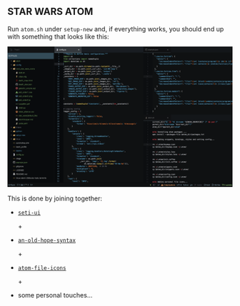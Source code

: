 STAR WARS ATOM
--------------

Run `atom.sh` under `setup-new` and, if everything works, you should end up with something that looks like this:

![Atom Screenshot](.screenshot/atom_screenshot.png)

This is done by joining together:

  - [`seti-ui`](https://atom.io/themes/seti-ui)

      \+

  - [`an-old-hope-syntax`](https://atom.io/themes/an-old-hope-syntax)

      \+

  - [`atom-file-icons`](https://atom.io/packages/atom-file-icons)

      \+

  - some personal touches...
